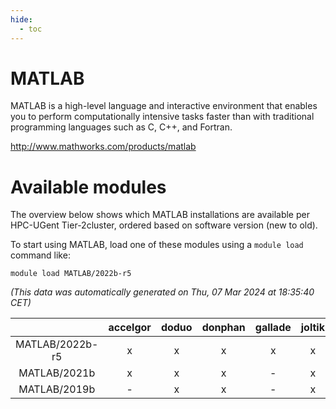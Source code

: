 ```yaml
---
hide:
  - toc
---
```


MATLAB
======


MATLAB is a high-level language and interactive environment that enables you to perform computationally intensive tasks faster than with traditional programming languages such as C, C++, and Fortran.

http://www.mathworks.com/products/matlab
# Available modules


The overview below shows which MATLAB installations are available per HPC-UGent Tier-2cluster, ordered based on software version (new to old).

To start using MATLAB, load one of these modules using a `module load` command like:

```shell
module load MATLAB/2022b-r5
```

*(This data was automatically generated on Thu, 07 Mar 2024 at 18:35:40 CET)*  

| |accelgor|doduo|donphan|gallade|joltik|skitty|
| :---: | :---: | :---: | :---: | :---: | :---: | :---: |
|MATLAB/2022b-r5|x|x|x|x|x|x|
|MATLAB/2021b|x|x|x|-|x|x|
|MATLAB/2019b|-|x|x|-|x|x|

